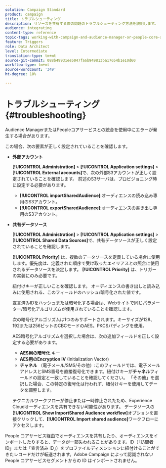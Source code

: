 ```yaml
---
solution: Campaign Standard
product: campaign
title: トラブルシューティング
description: リソースを共有する際の問題のトラブルシューティング方法を説明します。
audience: integrating
content-type: reference
topic-tags: working-with-campaign-and-audience-manager-or-people-core-service
feature: Triggers
role: Data Architect
level: Intermediate
translation-type: tm+mt
source-git-commit: 088b49931ee5047fa6b949813ba17654b1e10d60
workflow-type: tm+mt
source-wordcount: '349'
ht-degree: 18%

---
```



# トラブルシューティング{#troubleshooting}

Audience ManagerまたはPeopleコアサービスとの統合を使用中にエラーが発生する場合があります。

この場合、次の要素が正しく設定されていることを確認します。

* **外部アカウント**

   **[!UICONTROL Administration]** > **[!UICONTROL Application settings]** > **[!UICONTROL External accounts]**&#x200B;で、次の外部S3アカウントが正しく設定されていることを確認します。 前述のS3サーバは、プロビジョニング時に設定する必要があります。

   * **[!UICONTROL importSharedAudience]**:オーディエンスの読み込み専用のS3アカウント。
   * **[!UICONTROL exportSharedAudience]**:オーディエンスの書き出し専用のS3アカウント。

* **共有データソース**

   **[!UICONTROL Administration]** > **[!UICONTROL Application settings]** > **[!UICONTROL Shared Data Sources]**&#x200B;で、共有データソースが正しく設定されていることを確認します。

   **[!UICONTROL Priority]** は、複数のデータソースを定義している場合に使用します。優先度は、定義された順序で受け取ったエイリアスとの照合に使用されるデータソースを決定します。 **[!UICONTROL Priority]** は、トリガーの実装にのみ必要です。

   紐付けキーが正しいことを確認します。 オーディエンスの書き出しと読み込みに使用される、このフィールドのハッシュ/暗号化された値です。

   宣言済みIDをハッシュまたは暗号化する場合は、Webサイトで同じパラメーター/暗号化アルゴリズムが使用されていることを確認します。

   次の暗号化アルゴリズムは1つのみサポートされます。キーサイズが128、192または256ビットのCBCモードのAES。PKCSパディングを使用。

   AES暗号化アルゴリズムを選択した場合は、次の追加フィールドを正しく設定する必要があります。

   * **AES用の暗号化** キー
   * **AES用のEncryption IV** (Initialization Vector)
   * **チャネル** （電子メール/SMS/その他）:このフィールドでは、電子メールアドレスとSMS番号を直接復号化できます。紐付けキーが&#x200B;**チャネル**&#x200B;フィールドの設定と一致していることを確認してください。 「その他」を選択した場合、この特定の復号化は行われず、紐付けキーを使用してデータを調整します。

   テクニカルワークフローが停止または一時停止されたため、Experience Cloudオーディエンスを共有できない可能性があります。 データソースの&#x200B;**[!UICONTROL Show ImportShared Audience workflow]**&#x200B;オプションを直接クリックして、**[!UICONTROL Import shared audience]**&#x200B;ワークフローにアクセスします。

People コアサービス経由でオーディエンスを共有したり、オーディエンスをインポートしたりすると、データが一部失われることがあります。ID（「訪問者 ID」または「宣言済み ID」）をプロファイルディメンションに紐付けることができたレコードだけが転送されます。Adobe Campaign によって認識されない People コアサービスセグメントからの ID はインポートされません。
